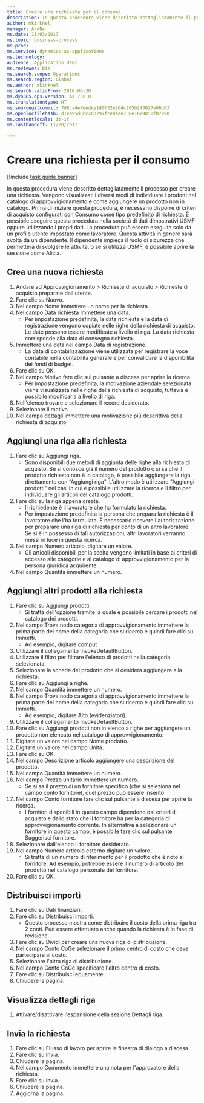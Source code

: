 ```yaml
--- 
title: Creare una richiesta per il consumo
description: In questa procedura viene descritto dettagliatamente il processo per creare una richiesta.
author: mkirknel
manager: AnnBe
ms.date: 11/03/2017
ms.topic: business-process
ms.prod: 
ms.service: dynamics-ax-applications
ms.technology: 
audience: Application User
ms.reviewer: bis
ms.search.scope: Operations
ms.search.region: Global
ms.author: mkirknel
ms.search.validFrom: 2016-06-30
ms.dyn365.ops.version: AX 7.0.0
ms.translationtype: HT
ms.sourcegitcommit: 7d8ca4e7eedea140f32e264c205b243027a06d03
ms.openlocfilehash: d1ea95d0bc283297fcedaee730e1829850f07998
ms.contentlocale: it-it
ms.lasthandoff: 11/20/2017

---
```

# <a name="create-a-requisition-for-consumption"></a>Creare una richiesta per il consumo

[!include [task guide banner](../../includes/task-guide-banner.md)]

In questa procedura viene descritto dettagliatamente il processo per creare una richiesta. Vengono visualizzati i diversi modi di individuare i prodotti nel catalogo di approvvigionamento e come aggiungere un prodotto non in catalogo. Prima di iniziare questa procedura, è necessario disporre di criteri di acquisto configurati con Consumo come tipo predefinito di richiesta. È possibile eseguire questa procedura nella società di dati dimostrativi USMF oppure utilizzando i propri dati. La procedura può essere eseguita solo da un profilo utente impostato come lavoratore.  Questa attività in genere sarà svolta da un dipendente. Il dipendente impiega il ruolo di sicurezza che permetterà di svolgere le attività, o se si utilizza USMF, è possibile aprire la sessione come Alicia.


## <a name="create-a-new-requisition"></a>Crea una nuova richiesta
1. Andare ad Approvvigionamento > Richieste di acquisto > Richieste di acquisto preparate dall'utente.
2. Fare clic su Nuovo.
3. Nel campo Nome immettere un nome per la richiesta.
4. Nel campo Data richiesta immettere una data.
    * Per impostazione predefinita, la data richiesta e la data di registrazione vengono copiate nelle righe della richiesta di acquisto. Le date possono essere modificate a livello di riga. La data richiesta corrisponde alla data di consegna richiesta.  
5. Immettere una data nel campo Data di registrazione.
    * La data di contabilizzazione viene utilizzata per registrare la voce contabile nella contabilità generale e per convalidare la disponibilità dei fondi di budget.  
6. Fare clic su OK.
7. Nel campo Motivo fare clic sul pulsante a discesa per aprire la ricerca.
    * Per impostazione predefinita, la motivazione aziendale selezionata viene visualizzata nelle righe della richiesta di acquisto, tuttavia è possibile modificarla a livello di riga.    
8. Nell'elenco trovare e selezionare il record desiderato.
9. Selezionare il motivo
10. Nel campo dettagli immettere una motivazione più descrittiva della richiesta di acquisto

## <a name="add-a-line-to-the-requisition"></a>Aggiungi una riga alla richiesta
1. Fare clic su Aggiungi riga.
    * Sono disponibili due metodi di aggiunta delle righe alla richiesta di acquisto. Se si conosce già il numero del prodotto o si sa che il prodotto richiesto non è in catalogo, è possibile aggiungere la riga direttamente con “Aggiungi riga". L'altro modo è utilizzare "Aggiungi prodotti" nei casi in cui è possibile utilizzare la ricerca e il filtro per individuare gli articoli del catalogo prodotti.    
2. Fare clic sulla riga appena creata.
    * Il richiedente è il lavoratore che ha formulato la richiesta.   
    * Per impostazione predefinita la persona che prepara la richiesta è il lavoratore che l'ha formulata. È necessario ricevere l'autorizzazione per preparare una riga di richiesta per conto di un altro lavoratore. Se si è in possesso di tali autorizzazioni, altri lavoratori verranno messi in luce in questa ricerca.  
3. Nel campo Numero articolo, digitare un valore.
    * Gli articoli disponibili per la scelta vengono limitati in base ai criteri di accesso alle categorie e al catalogo di approvvigionamento per la persona giuridica acquirente.   
4. Nel campo Quantità immettere un numero.

## <a name="add-more-products-to-the-requisition"></a>Aggiungi altri prodotti alla richiesta
1. Fare clic su Aggiungi prodotti.
    * Si tratta dell'opzione tramite la quale è possibile cercare i prodotti nel catalogo dei prodotti.    
2. Nel campo Trova nodo categoria di approvvigionamento immettere la prima parte del nome della categoria che si ricerca e quindi fare clic su Immetti.
    * Ad esempio, digitare comput  
3. Utilizzare il collegamento InvokeDefaultButton.
4. Utilizzare il filtro per filtrare l'elenco di prodotti nella categoria selezionata.
5. Selezionare la scheda del prodotto che si desidera aggiungere alla richiesta.
6. Fare clic su Aggiungi a righe.
7. Nel campo Quantità immettere un numero.
8. Nel campo Trova nodo categoria di approvvigionamento immettere la prima parte del nome della categoria che si ricerca e quindi fare clic su Immetti.
    * Ad esempio, digitare Alto (evidenziatori).  
9. Utilizzare il collegamento InvokeDefaultButton.
10. Fare clic su Aggiungi prodotti non in elenco a righe per aggiungere un prodotto non elencato nel catalogo di approvvigionamento.
11. Digitare un valore nel campo Nome prodotto.
12. Digitare un valore nel campo Unità.
13. Fare clic su OK.
14. Nel campo Descrizione articolo aggiungere una descrizione del prodotto.
15. Nel campo Quantità immettere un numero.
16. Nel campo Prezzo unitario immettere un numero.
    * Se si sa il prezzo di un fornitore specifico (che si seleziona nel campo conto fornitore), quel prezzo può essere inserito   
17. Nel campo Conto fornitore fare clic sul pulsante a discesa per aprire la ricerca.
    * I fornitori disponibili in questo campo dipendono dai criteri di acquisto e dallo stato che il fornitore ha per la categoria di approvvigionamento corrente. In alternativa a selezionare un fornitore in questo campo, è possibile fare clic sul pulsante Suggerisci fornitore.    
18. Selezionare dall'elenco il fornitore desiderato.
19. Nel campo Numero articolo esterno digitare un valore.
    * Si tratta di un numero di riferimento per il prodotto che è noto al fornitore. Ad esempio, potrebbe essere il numero di articolo del prodotto nel catalogo personale del fornitore.  
20. Fare clic su OK.

## <a name="distribute-amounts"></a>Distribuisci importi
1. Fare clic su Dati finanziari.
2. Fare clic su Distribuisci importi.
    * Questo processo mostra come distribuire il costo della prima riga tra 2 conti. Può essere effettuato anche quando la richiesta è in fase di revisione.  
3. Fare clic su Dividi per creare una nuova riga di distribuzione.
4. Nel campo Conto CoGe selezionare il primo centro di costo che deve partecipare al costo.
5. Selezionare l'altra riga di distribuzione.
6. Nel campo Conto CoGe specificare l'altro centro di costo.
7. Fare clic su Distribuisci equamente.
8. Chiudere la pagina.

## <a name="view-line-details"></a>Visualizza dettagli riga
1. Attivare/disattivare l'espansione della sezione Dettagli riga.

## <a name="submit-the-requisition"></a>Invia la richiesta
1. Fare clic su Flusso di lavoro per aprire la finestra di dialogo a discesa.
2. Fare clic su Invia.
3. Chiudere la pagina.
4. Nel campo Commento immettere una nota per l'approvatore della richiesta.
5. Fare clic su Invia.
6. Chiudere la pagina.
7. Aggiorna la pagina.


